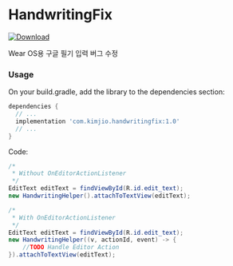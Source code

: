 # HandwritingFix
[ ![Download](https://api.bintray.com/packages/kimji/maven/HandwritingFix/images/download.svg) ](https://bintray.com/kimji/maven/HandwritingFix/_latestVersion)

Wear OS용 구글 필기 입력 버그 수정

### Usage

On your build.gradle, add the library to the dependencies section:
```gradle
dependencies {
  // ...
  implementation 'com.kimjio.handwritingfix:1.0'
  // ...
}
```

Code:
```java
/*
 * Without OnEditorActionListener
 */
EditText editText = findViewById(R.id.edit_text);
new HandwritingHelper().attachToTextView(editText);
```
```java
/*
 * With OnEditorActionListener
 */
EditText editText = findViewById(R.id.edit_text);
new HandwritingHelper((v, actionId, event) -> {
    //TODO Handle Editor Action
}).attachToTextView(editText);
```
